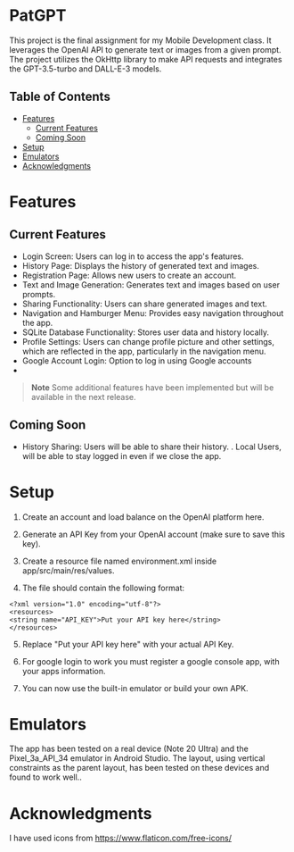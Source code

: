 # PatGPT
This project is the final assignment for my Mobile Development class. It leverages the OpenAI API to generate text or images from a given prompt. The project utilizes the OkHttp library to make API requests and integrates the GPT-3.5-turbo and DALL-E-3 models.

## Table of Contents
- [Features](#Features)
  - [Current Features](#Current-Features)
  - [Coming Soon](#Coming-Soon)
- [Setup](#Setup)
- [Emulators](#Emulators)
- [Acknowledgments](#Acknowledgments)

# Features

## Current Features
- Login Screen: Users can log in to access the app's features.
- History Page: Displays the history of generated text and images.
- Registration Page: Allows new users to create an account.
- Text and Image Generation: Generates text and images based on user prompts.
- Sharing Functionality: Users can share generated images and text.
- Navigation and Hamburger Menu: Provides easy navigation throughout the app.
- SQLite Database Functionality: Stores user data and history locally.
- Profile Settings: Users can change profile picture and other settings, which are reflected in the app, particularly in the navigation menu.
- Google Account Login: Option to log in using Google accounts
- 
> **Note**
> Some additional features have been implemented but will be available in the next release.

## Coming Soon
- History Sharing: Users will be able to share their history.
. Local Users, will be able to stay logged in even if we close the app.
  
# Setup

1. Create an account and load balance on the OpenAI platform here.

2. Generate an API Key from your OpenAI account (make sure to save this key).

3. Create a resource file named environment.xml inside app/src/main/res/values.

4. The file should contain the following format:

```Env
<?xml version="1.0" encoding="utf-8"?>
<resources>
<string name="API_KEY">Put your API key here</string>
</resources>
```
5. Replace "Put your API key here" with your actual API Key.

6. For google login to work you must register a google console app, with your apps information. 

7. You can now use the built-in emulator or build your own APK.

# Emulators
The app has been tested on a real device (Note 20 Ultra) and the Pixel_3a_API_34 emulator in Android Studio. The layout, using vertical constraints as the parent layout, has been tested on these devices and found to work well..

# Acknowledgments
I have used icons from https://www.flaticon.com/free-icons/


  

